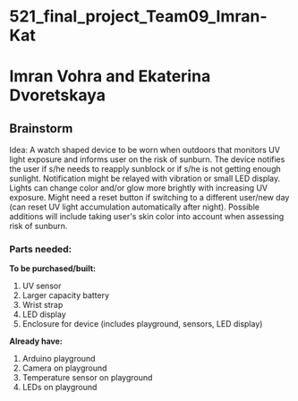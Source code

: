 # 521_final_project_Team09_Imran-Kat
# Imran Vohra and Ekaterina Dvoretskaya

## Brainstorm
Idea: A watch shaped device to be worn when outdoors that monitors UV light exposure and informs user on the risk of sunburn. The device notifies the user if s/he needs to reapply sunblock or if s/he is not getting enough sunlight. Notification might be relayed with vibration or small LED display. Lights can change color and/or glow more brightly with increasing UV exposure. Might need a reset button if switching to a different user/new day (can reset UV light accumulation automatically after night). Possible additions will include taking user's skin color into account when assessing risk of sunburn.
 
### Parts needed:
**To be purchased/built:**
1) UV sensor
2) Larger capacity battery
3) Wrist strap
4) LED display
5) Enclosure for device (includes playground, sensors, LED display)

**Already have:**
1) Arduino playground
2) Camera on playground
3) Temperature sensor on playground
4) LEDs on playground
